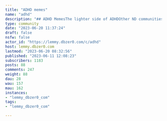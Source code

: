 ```yaml
---
title: "ADHD memes" 
name: "adhd"
description: "## ADHD MemesThe lighter side of ADHDOther ND communities* [ADHD](/c/adhd@lemmy.world) - Use this for generic ADHD discussion* [Autism](/c/autism@lemmy.world) * [Neurodivergence](/c/neurodivergence@beehaw.org)"
type: community
date: "2023-06-20 11:37:24"
draft: false
nsfw: false
actor_id: "https://lemmy.dbzer0.com/c/adhd"
host: lemmy.dbzer0.com
lastmod: "2023-06-20 08:32:56"
published: "2023-06-11 12:08:23"
subscribers: 1183
posts: 88
comments: 247
weight: 88
dau: 28
wau: 157
mau: 162
instances:
- "lemmy_dbzer0_com"
tags: 
- "lemmy_dbzer0_com"

---
```

